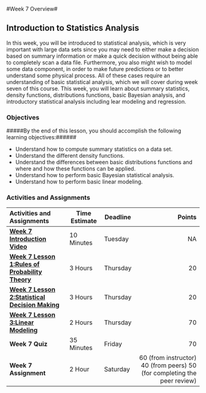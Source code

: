 #Week 7 Overview#
## Introduction to Statistics Analysis ##

In this week, you will be introduced to statistical analysis, which is very important with large data sets since you may need to either make a decision based on summary information or make a quick decision without being able to completely scan a data file. Furthermore, you also might wish to model some data component, in order to make future predictions or to better understand some physical process. All of these cases require an understanding of basic statistical analysis, which we will cover during week seven of this course. This week, you will learn about summary statistics, density functions, distributions functions, basic Bayesian analysis, and introductory statistical analysis including lear modeling and regression.

### Objectives ###

#####By the end of this lesson, you should accomplish the following learning objectives:######

- Understand how to compute summary statistics on a data set.
- Understand the different density functions.
- Understand the differences between basic distributions functions and where and how these functions can be applied.
- Understand how to perform basic Bayesian statistical analysis.
- Understand how to perform basic linear modeling.


### Activities and Assignments ###

|Activities and Assignments | Time Estimate | Deadline | Points|
|:------| -----|-------|----------:|
|**[Week 7 Introduction Video]()**|10 Minutes|Tuesday|NA|
|**[Week 7 Lesson 1:Rules of Probability Theory](https://github.com/UI-DataScience/info490-sp15/blob/master/Week7/lesson1.md)**| 3 Hours |Thursday| 20|
|**[Week 7 Lesson 2:Statistical Decision Making](https://github.com/UI-DataScience/info490-sp15/blob/master/Week7/lesson2.md)**| 3 Hours | Thursday | 20 |
|**[Week 7 Lesson 3:Linear Modeling](https://github.com/UI-DataScience/info490-sp15/blob/master/Week7/lesson3.md)**| 2 Hours | Thursday| 70 |
|**Week 7 Quiz**| 35 Minutes | Friday | 70|
|**Week 7 Assignment**| 2 Hour | Saturday | 60 (from instructor) 40 (from peers) 50 (for completing the peer review) | 

